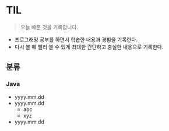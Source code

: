 # TIL

> 오늘 배운 것을 기록합니다.

- 프로그래밍 공부를 하면서 학습한 내용과 경험을 기록한다.
- 다시 볼 때 빨리 볼 수 있게 최대한 간단하고 충실한 내용으로 기록한다.

## 분류

### Java
- yyyy.mm.dd
- yyyy.mm.dd
  - abc
  - xyz
- yyyy.mm.dd

